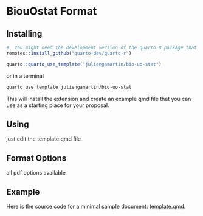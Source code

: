 # BiouOstat Format

## Installing

``` r
#  You might need the development version of the quarto R package that you can install with
remotes::install_github("quarto-dev/quarto-r")

quarto::quarto_use_template("juliengamartin/bio-uo-stat")
```

or in a terminal

``` bash
quarto use template juliengamartin/bio-uo-stat
```

This will install the extension and create an example qmd file that you can use as a starting place for your proposal.

## Using


just edit the template.qmd file

## Format Options

all pdf options available

## Example

Here is the source code for a minimal sample document: [template.qmd](template.qmd).

